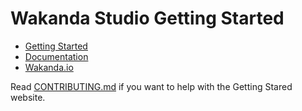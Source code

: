 # Wakanda Studio Getting Started

- [Getting Started](http://wakanda.github.io/wakanda-studio)
- [Documentation](http://doc.wakanda.org/)
- [Wakanda.io](http://www.wakanda.io/)

Read [CONTRIBUTING.md](CONTRIBUTING.md) if you want to help with the Getting Stared website.
